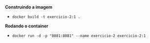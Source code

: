 **Construindo a imagem**
* `docker build -t exercicio-2:1 .`

**Rodando o container**
* `docker run -d -p "8081:8081" --name exercicio-2 exercicio-2:1`